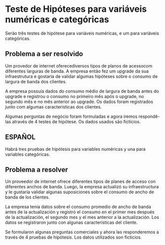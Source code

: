# Teste de Hipóteses para variáveis numéricas e categóricas
Serão três testes de hipótese para variáveis numéricas, e um para variáveis categóricas.

## Problema a ser resolvido

Um  provedor  de  internet oferecediversos  tipos  de  planos  de  acessocom  diferentes larguras de banda. A empresa então fez um upgrade da sua infraestrutura e gostaria de validar algumas hipóteses sobre o consumo de largura de banda dos clientes.

A empresa possuía dados do consumo médio de largura de banda antes do upgrade e registrou o consumo no primeiro mês após o upgrade, no segundo mês e no mês anterior ao upgrade. Os dados foram registrados junto com algumas características dos clientes.

Algumas perguntas de negócio foram formuladas e agora iremos respondê-las através de 4 testes de hipótese. Os dados usados são fictícios.

## ESPAÑOL

Habrá tres pruebas de hipótesis para variables numéricas y una para variables categóricas.

## Problema a resolver

Un proveedor de internet ofrece diferentes tipos de planes de acceso con diferentes anchos de banda. Luego, la empresa actualizó su infraestructura y le gustaría validar algunas suposiciones sobre el consumo de ancho de banda de los clientes.

La empresa tenía datos sobre el consumo promedio de ancho de banda antes de la actualización y registró el consumo en el primer mes después de la actualización, el segundo mes y el mes anterior a la actualización. Los datos se registraron junto con algunas características del cliente.

Se formularon algunas preguntas comerciales y ahora las responderemos a través de 4 pruebas de hipótesis. Los datos utilizados son ficticios.
